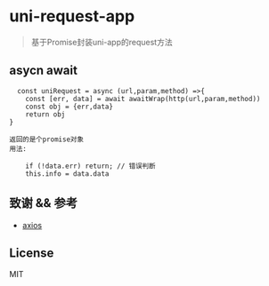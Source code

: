 # uni-request-app

> 基于Promise封装uni-app的request方法

## asycn await

``` 
  const uniRequest = async (url,param,method) =>{
    const [err, data] = await awaitWrap(http(url,param,method))
    const obj = {err,data}
    return obj
}

返回的是个promise对象 
用法: 
    
    if (!data.err) return; // 错误判断
    this.info = data.data

```

## 致谢 && 参考
* [axios](https://github.com/axios/axios)

## License
MIT

